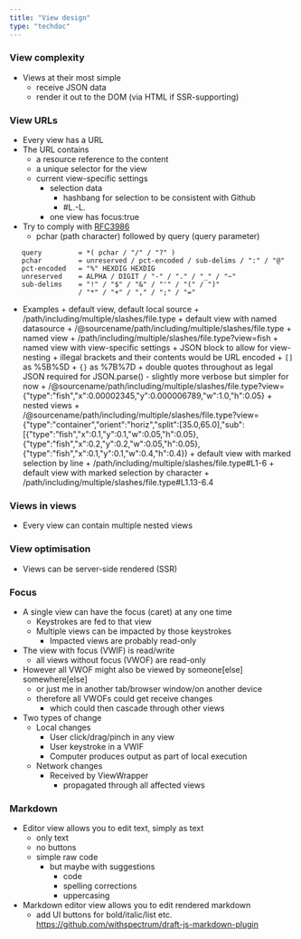 ```yaml
---
title: "View design"
type: "techdoc"
---
```


### View complexity
+ Views at their most simple
    + receive JSON data
    + render it out to the DOM (via HTML if SSR-supporting)

### View URLs
+ Every view has a URL
+ The URL contains
    + a resource reference to the content
    + a unique selector for the view
    + current view-specific settings
        + selection data
            + hashbang for selection to be consistent with Github
            + #L<line-number>.<character-number>-L<line-number>.<character-number>
        + one view has focus:true
+ Try to comply with [RFC3986](https://tools.ietf.org/html/rfc3986#section-3.4)
    + pchar (path character) followed by query (query parameter)
```
   query         = *( pchar / "/" / "?" )
   pchar         = unreserved / pct-encoded / sub-delims / ":" / "@"
   pct-encoded   = "%" HEXDIG HEXDIG
   unreserved    = ALPHA / DIGIT / "-" / "." / "_" / "~"
   sub-delims    = "!" / "$" / "&" / "'" / "(" / ")"
                 / "*" / "+" / "," / ";" / "="
```
+ Examples
        + default view, default local source
            + /path/including/multiple/slashes/file.type
        + default view with named datasource
            + /@sourcename/path/including/multiple/slashes/file.type
        + named view
            + /path/including/multiple/slashes/file.type?view=fish
        + named view with view-specific settings
            + JSON block to allow for view-nesting
            + illegal brackets and their contents would be URL encoded
                + `[]` as %5B%5D
                + `{}` as %7B%7D
                + double quotes throughout as legal JSON required for JSON.parse()
                    - slightly more verbose but simpler for now
            + /@sourcename/path/including/multiple/slashes/file.type?view={"type":"fish","x":0.00002345,"y":0.000006789,"w":1.0,"h":0.05}
        + nested views
            + /@sourcename/path/including/multiple/slashes/file.type?view={"type":"container","orient":"horiz","split":[35.0,65.0],"sub":[{"type":"fish","x":0.1,"y":0.1,"w":0.05,"h":0.05},{"type":"fish","x":0.2,"y":0.2,"w":0.05,"h":0.05},{"type":"fish","x":0.1,"y":0.1,"w":0.4,"h":0.4})
        + default view with marked selection by line
            + /path/including/multiple/slashes/file.type#L1-6
        + default view with marked selection by character
            + /path/including/multiple/slashes/file.type#L1.13-6.4

### Views in views
+ Every view can contain multiple nested views

### View optimisation
+ Views can be server-side rendered (SSR)

### Focus
+ A single view can have the focus (caret) at any one time
    + Keystrokes are fed to that view
    + Multiple views can be impacted by those keystrokes
        + Impacted views are probably read-only
+ The view with focus (VWIF) is read/write
    + all views without focus (VWOF) are read-only
+ However all VWOF might also be viewed by someone[else] somewhere[else]
    + or just me in another tab/browser window/on another device
    + therefore all VWOFs could get receive changes
        + which could then cascade through other views
+ Two types of change
    + Local changes
        + User click/drag/pinch in any view
        + User keystroke in a VWIF
        + Computer produces output as part of local execution
    + Network changes
        + Received by ViewWrapper
            + propagated through all affected views

### Markdown
+ Editor view allows you to edit text, simply as text
    + only text
    + no buttons
    + simple raw code
        + but maybe with suggestions
            + code
            + spelling corrections
            + uppercasing
+ Markdown editor view allows you to edit rendered markdown
    + add UI buttons for bold/italic/list etc.
https://github.com/withspectrum/draft-js-markdown-plugin
